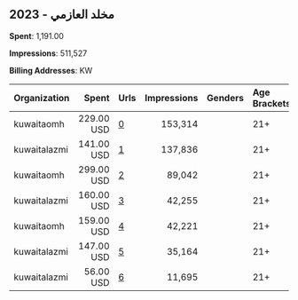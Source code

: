 ## 2023 - مخلد العازمي 
**Spent**: 1,191.00

**Impressions**: 511,527

**Billing Addresses**: KW

|Organization|Spent|Urls|Impressions|Genders|Age Brackets|Country Codes|
|:---|---:|:---|---:|:---|:---|:---|
|kuwaitaomh|229.00 USD|[0](https://www.snap.com/political-ads/asset/93dc2da3b1d3afed193ba6a4ea1b560ab8b4f90aa1380164a8c6d9764171200f?mediaType=mp4)|153,314||21+|kuwait|
|kuwaitalazmi|141.00 USD|[1](https://www.snap.com/political-ads/asset/647554df17125cb34d28aa02dcd2055702045e4ef1147ba3dda26ccd0c414acf?mediaType=mp4)|137,836||21+|kuwait|
|kuwaitaomh|299.00 USD|[2](https://www.snap.com/political-ads/asset/e8f68134ded0dd77dbd8d412af7cb3f0a8695a75064e4df6ecf81b218b814e82?mediaType=mp4)|89,042||21+|kuwait|
|kuwaitalazmi|160.00 USD|[3](https://www.snap.com/political-ads/asset/f6e45ff1ab295c5122697aa29b978d7ba448a9ef1a78198bfaac53d66933002e?mediaType=mp4)|42,255||21+|kuwait|
|kuwaitaomh|159.00 USD|[4](https://www.snap.com/political-ads/asset/ef76e24d2d41dc1c8318aea80e9376140cc4a50d537b7ddb2183a4358609ea5c?mediaType=mp4)|42,221||21+|kuwait|
|kuwaitalazmi|147.00 USD|[5](https://www.snap.com/political-ads/asset/2fd11fffba15cdfc35605ce74369dc33e5f41cc60ac85e7b362c760b4b4d9182?mediaType=mp4)|35,164||21+|kuwait|
|kuwaitalazmi|56.00 USD|[6](https://www.snap.com/political-ads/asset/17fe41d4a8adec835a6d7c36d0fbd89f6c7523200d596732e3ad1dc8889c3a17?mediaType=mp4)|11,695||21+|kuwait|
